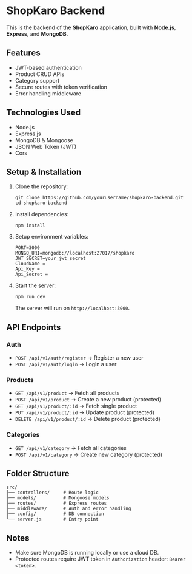 <h1>ShopKaro Backend</h1>

<p>This is the backend of the <strong>ShopKaro</strong> application, built with <strong>Node.js</strong>, <strong>Express</strong>, and <strong>MongoDB</strong>.</p>

<h2>Features</h2>
<ul>
  <li>JWT-based authentication</li>
  <li>Product CRUD APIs</li>
  <li>Category support</li>
  <li>Secure routes with token verification</li>
  <li>Error handling middleware</li>
</ul>

<h2>Technologies Used</h2>
<ul>
  <li>Node.js</li>
  <li>Express.js</li>
  <li>MongoDB & Mongoose</li>
  <li>JSON Web Token (JWT)</li>
  <li>Cors</li>
</ul>

<h2>Setup & Installation</h2>
<ol>
  <li>Clone the repository:
    <pre><code>git clone https://github.com/yourusername/shopkaro-backend.git
cd shopkaro-backend
</code></pre>
  </li>
  <li>Install dependencies:
    <pre><code>npm install</code></pre>
  </li>
  <li>Setup environment variables:
    <pre><code>PORT=3000
MONGO_URI=mongodb://localhost:27017/shopkaro
JWT_SECRET=your_jwt_secret
CloudName = 
Api_Key = 
Api_Secret =
</code></pre>
  </li>
  <li>Start the server:
    <pre><code>npm run dev</code></pre>
    <p>The server will run on <code>http://localhost:3000</code>.</p>
  </li>
</ol>

<h2>API Endpoints</h2>

<h3>Auth</h3>
<ul>
  <li><code>POST /api/v1/auth/register</code> → Register a new user</li>
  <li><code>POST /api/v1/auth/login</code> → Login a user</li>
</ul>

<h3>Products</h3>
<ul>
  <li><code>GET /api/v1/product</code> → Fetch all products</li>
  <li><code>POST /api/v1/product</code> → Create a new product (protected)</li>
  <li><code>GET /api/v1/product/:id</code> → Fetch single product</li>
  <li><code>PUT /api/v1/product/:id</code> → Update product (protected)</li>
  <li><code>DELETE /api/v1/product/:id</code> → Delete product (protected)</li>
</ul>

<h3>Categories</h3>
<ul>
  <li><code>GET /api/v1/category</code> → Fetch all categories</li>
  <li><code>POST /api/v1/category</code> → Create new category (protected)</li>
</ul>

<h2>Folder Structure</h2>
<pre><code>src/
├── controllers/     # Route logic
├── models/          # Mongoose models
├── routes/          # Express routes
├── middleware/      # Auth and error handling
├── config/          # DB connection
└── server.js        # Entry point
</code></pre>

<h2>Notes</h2>
<ul>
  <li>Make sure MongoDB is running locally or use a cloud DB.</li>
  <li>Protected routes require JWT token in <code>Authorization</code> header: <code>Bearer &lt;token&gt;</code>.</li>
</ul>
